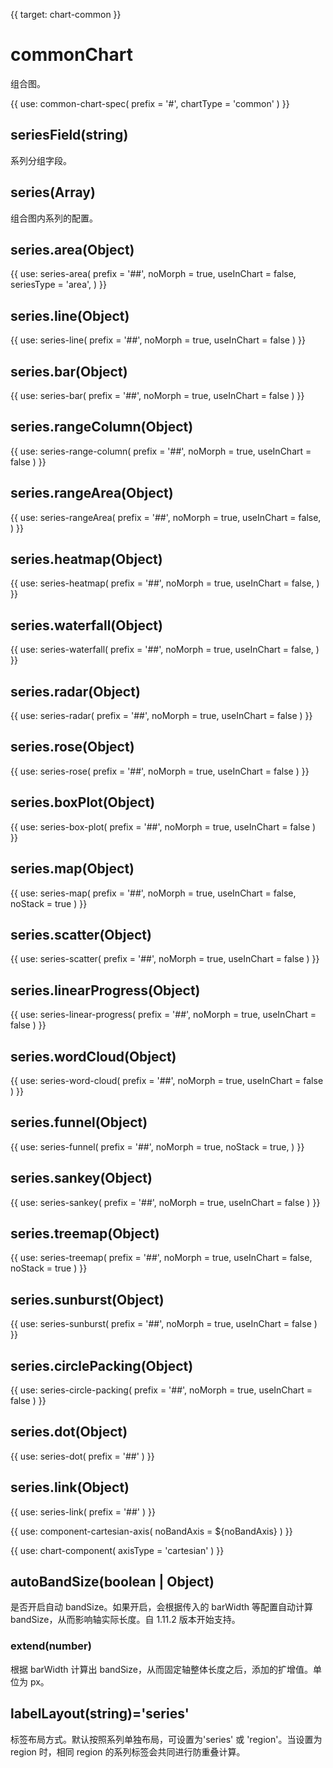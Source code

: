 {{ target: chart-common }}

<!-- TODO: series 还差 IBar3dSeriesSpec IPie3dSeriesSpec ICircularProgressSeriesSpec IGaugeSeriesSpec
IGaugePointerSeriesSpec-->

# commonChart

组合图。

{{ use: common-chart-spec(
    prefix = '#',
    chartType = 'common'
) }}

## seriesField(string)

系列分组字段。

## series(Array)

组合图内系列的配置。

## series.area(Object)

{{ use: series-area(
  prefix = '##',
  noMorph = true,
  useInChart = false,
  seriesType = 'area',
) }}

## series.line(Object)

{{ use: series-line(
  prefix = '##',
  noMorph = true,
  useInChart = false
) }}

## series.bar(Object)

{{ use: series-bar(
  prefix = '##',
  noMorph = true,
  useInChart = false
) }}

## series.rangeColumn(Object)

{{ use: series-range-column(
  prefix = '##',
  noMorph = true,
  useInChart = false
) }}

## series.rangeArea(Object)

{{ use: series-rangeArea(
 prefix = '##',
  noMorph = true,
  useInChart = false,
) }}

## series.heatmap(Object)

{{ use: series-heatmap(
 prefix = '##',
  noMorph = true,
  useInChart = false,
) }}

## series.waterfall(Object)

{{ use: series-waterfall(
 prefix = '##',
  noMorph = true,
  useInChart = false,
) }}

## series.radar(Object)

{{ use: series-radar(
  prefix = '##',
  noMorph = true,
  useInChart = false
) }}

## series.rose(Object)

{{ use: series-rose(
 prefix = '##',
  noMorph = true,
  useInChart = false
) }}

## series.boxPlot(Object)

{{ use: series-box-plot(
 prefix = '##',
  noMorph = true,
  useInChart = false
) }}

## series.map(Object)

{{ use: series-map(
  prefix = '##',
  noMorph = true,
  useInChart = false,
  noStack = true
) }}

## series.scatter(Object)

{{ use: series-scatter(
 prefix = '##',
  noMorph = true,
  useInChart = false
) }}

## series.linearProgress(Object)

{{ use: series-linear-progress(
 prefix = '##',
  noMorph = true,
  useInChart = false
) }}

## series.wordCloud(Object)

{{ use: series-word-cloud(
 prefix = '##',
  noMorph = true,
  useInChart = false
) }}

## series.funnel(Object)

{{ use: series-funnel(
  prefix = '##',
  noMorph = true,
  noStack = true,
) }}

## series.sankey(Object)

{{ use: series-sankey(
  prefix = '##',
  noMorph = true,
  useInChart = false
) }}

## series.treemap(Object)

{{ use: series-treemap(
  prefix = '##',
  noMorph = true,
  useInChart = false,
  noStack = true
) }}

## series.sunburst(Object)

{{ use: series-sunburst(
 prefix = '##',
  noMorph = true,
  useInChart = false
) }}

## series.circlePacking(Object)

{{ use: series-circle-packing(
  prefix = '##',
  noMorph = true,
  useInChart = false
) }}

## series.dot(Object)

{{ use: series-dot(
  prefix = '##'
) }}

## series.link(Object)

{{ use: series-link(
  prefix = '##'
) }}

{{ use: component-cartesian-axis(
  noBandAxis = ${noBandAxis}
) }}

{{ use: chart-component(
  axisType = 'cartesian'
) }}

## autoBandSize(boolean | Object)

是否开启自动 bandSize。如果开启，会根据传入的 barWidth 等配置自动计算 bandSize，从而影响轴实际长度。自 1.11.2 版本开始支持。

### extend(number)

根据 barWidth 计算出 bandSize，从而固定轴整体长度之后，添加的扩增值。单位为 px。

## labelLayout(string)='series'

标签布局方式。默认按照系列单独布局，可设置为'series' 或 'region'。当设置为 region 时，相同 region 的系列标签会共同进行防重叠计算。
